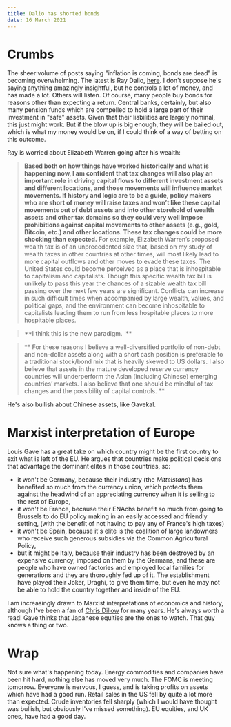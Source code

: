 ```yaml
---
title: Dalio has shorted bonds
date: 16 March 2021
---
```


# Crumbs

The sheer volume of posts saying "inflation is coming, bonds are dead" is becoming overwhelming. 
The latest is Ray Dalio, [here](https://www.linkedin.com/pulse/why-world-would-you-own-bonds-when-ray-dalio).
I don't suppose he's saying anything amazingly insightful, but he controls a lot of money, and has made a lot. 
Others will listen. 
Of course, many people buy bonds for reasons other than expecting a return. Central banks, certainly, but also many pension funds which are compelled to hold a large part of their investment in "safe" assets. 
Given that their liabilities are largely nominal, this just might work. But if the blow up is big enough, they will be bailed out, which is what my money would be on, if I could think of a way of betting on this outcome.

Ray is worried about Elizabeth Warren going after his wealth: 

> **Based both on how things have worked historically and what is happening now, I am confident that tax changes will also play an important role in driving capital flows to different investment assets and different locations, and those movements will influence market movements. If history and logic are to be a guide, policy makers who are short of money will raise taxes and won’t like these capital movements out of debt assets and into other storehold of wealth assets and other tax domains so they could very well impose prohibitions against capital movements to other assets (e.g., gold, Bitcoin, etc.) and other locations. These tax changes could be more shocking than expected.** For example, Elizabeth Warren’s proposed wealth tax is of an unprecedented size that, based on my study of wealth taxes in other countries at other times, will most likely lead to more capital outflows and other moves to evade these taxes. The United States could become perceived as a place that is inhospitable to capitalism and capitalists. Though this specific wealth tax bill is unlikely to pass this year the chances of a sizable wealth tax bill passing over the next few years are significant. Conflicts can increase in such difficult times when accompanied by large wealth, values, and political gaps, and the environment can become inhospitable to capitalists leading them to run from less hospitable places to more hospitable places.

> **I think this is the new paradigm.  **

> ** For these reasons I believe a well-diversified portfolio of non-debt and non-dollar assets along with a short cash position is preferable to a traditional stock/bond mix that is heavily skewed to US dollars. I also believe that assets in the mature developed reserve currency countries will underperform the Asian (including Chinese) emerging countries’ markets. I also believe that one should be mindful of tax changes and the possibility of capital controls. **

He's also bullish about Chinese assets, like Gavekal. 

# Marxist interpretation of Europe

Louis Gave has a great take on which country might be the first country to exit what is left of the EU. He argues that countries make political decisions that advantage the dominant elites in those countries, so:

- it won't be Germany, because their industry (the _Mittelstand_) has benefited so much from the currency union, which protects them against the headwind of an appreciating currency when it is selling to the rest of Europe,
- it won't be France, because their ENAchs benefit so much from going to Brussels to do EU policy making in an easily accessed and friendly setting, (with the benefit of not having to pay any of France's high taxes)
- it won't be Spain, because it's elite is the coalition of large landowners who receive such generous subsidies via the Common Agricultural Policy,
- but it might be Italy, because their industry has been destroyed by an expensive currency, imposed on them by the Germans, and these are people who have owned factories and employed local families for generations and they are thoroughly fed up of it. The establishment have played their Joker, Draghi, to give them time, but even he may not be able to hold the country together and inside of the EU.

I am increasingly drawn to Marxist interpretations of economics and history, although I've been a fan of [Chris Dillow](https://stumblingandmumbling.typepad.com/) for many years. He's always worth a read!
Gave thinks that Japanese equities are the ones to watch. That guy knows a thing or two.

# Wrap

Not sure what's happening today. Energy commodities and companies have been hit hard, nothing else has moved very much.
The FOMC is meeting tomorrow. Everyone is nervous, I guess, and is taking profits on assets which have had a good run.
Retail sales in the US fell by quite a lot more than expected.
Crude inventories fell sharply (which I would have thought was bullish, but obviously I've missed something).
EU equities, and UK ones, have had a good day.




    
    
    